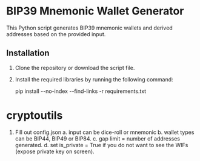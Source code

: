 # BIP39 Mnemonic Wallet Generator

This Python script generates BIP39 mnemonic wallets and derived addresses based on the provided input.

## Installation

1. Clone the repository or download the script file.
2. Install the required libraries by running the following command:

	pip install --no-index --find-links -r requirements.txt

# cryptoutils

1. Fill out config.json
	a. input can be dice-roll or mnemonic
	b. wallet types can be BIP44, BIP49 or BIP84. 
	c. gap limit = number of addresses generated. 
	d. set is_private = True if you do not want to see the WIFs (expose private key on screen). 
